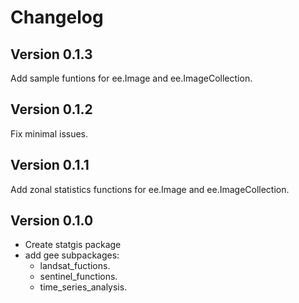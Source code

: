 # Changelog

## Version 0.1.3
Add sample funtions for ee.Image and ee.ImageCollection.

## Version 0.1.2
Fix minimal issues.
## Version 0.1.1
Add zonal statistics functions for ee.Image and ee.ImageCollection.

## Version 0.1.0

- Create statgis package
- add gee subpackages:
  - landsat_fuctions.
  - sentinel_functions.
  - time_series_analysis.